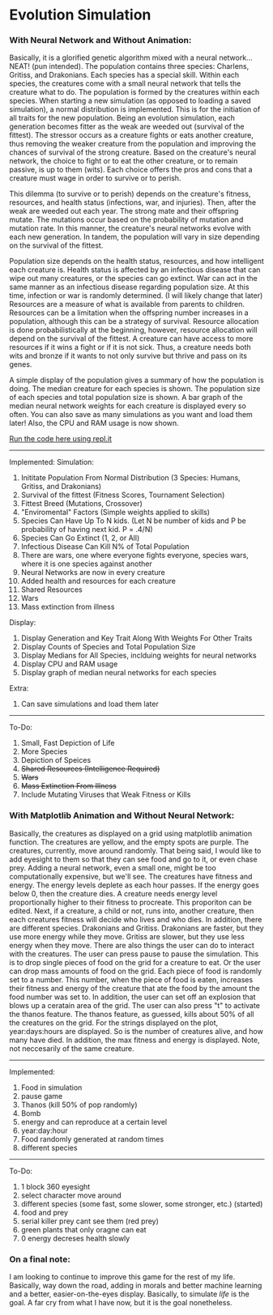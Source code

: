 # Evolution Simulation 
### With Neural Network and Without Animation:
Basically, it is a glorified genetic algorithm mixed with a neural network... NEAT! (pun intended). The population contains three species: Charlens, Gritiss, and Drakonians. Each species has a special skill. Within each species, the creatures come with a small neural network that tells the creature what to do. The population is formed by the creatures within each species. When starting a new simulation (as opposed to loading a saved simulation), a normal distribution is implemented. This is for the initiation of all traits for the new population. Being an evolution simulation, each generation becomes fitter as the weak are weeded out (survival of the fittest). The stressor occurs as a creature fights or eats another creature, thus removing the weaker creature from the population and improving the chances of survival of the strong creature. Based on the creature's neural network, the choice to fight or to eat the other creature, or to remain passive, is up to them (wits). Each choice offers the pros and cons that a creature must wage in order to survive or to perish. 

This dilemma (to survive or to perish) depends on the creature's fitness, resources, and health status (infections, war, and injuries). Then, after the weak are weeded out each year. The strong mate and their offspring mutate. The mutations occur based on the probability of mutation and mutation rate. In this manner, the creature's neural networks evolve with each new generation. In tandem, the population will vary in size depending on the survival of the fittest.

Population size depends on the health status, resources, and how intelligent each creature is. Health status is affected by an infectious disease that can wipe out many creatures, or the species can go extinct. War can act in the same manner as an infectious disease regarding population size. At this time, infection or war is randomly determined. (I will likely change that later) Resources are a measure of what is available from parents to children. Resources can be a limitation when the offspring number increases in a population, although this can be a strategy of survival. Resource allocation is done probabilistically at the beginning, however, resource allocation will depend on the survival of the fittest. A creature can have access to more resources if it wins a fight or if it is not sick. Thus, a creature needs both wits and bronze if it wants to not only survive but thrive and pass on its genes.

A simple display of the population gives a summary of how the population is doing. The median creature for each species is shown. The population size of each species and total population size is shown. A bar graph of the median neural network weights for each creature is displayed every so often. You can also save as many simulations as you want and load them later! Also, the CPU and RAM usage is now shown.


[Run the code here using repl.it](https://repl.it/@n113/My-Simple-Simjulation-v2)


***
Implemented:
Simulation:
  1. Inititate Population From Normal Distribution (3 Species: Humans, Gritiss, and Drakonians)
  2. Survival of the fittest (Fitness Scores, Tournament Selection)
  3. Fittest Breed (Mutations, Crossover)
  4. "Enviromental" Factors (Simple weights applied to skills)
  5. Species Can Have Up To N kids. (Let N be number of kids and P be probability of having next kid. P = .4/N)
  6. Species Can Go Extinct (1, 2, or All)
  7. Infectious Disease Can Kill N% of Total Population
  8. There are wars, one where everyone fights everyone, species wars, where it is one species against another
  9. Neural Networks are now in every creature 
  10. Added health and resources for each creature
  11. Shared Resources
  12. Wars
  13. Mass extinction from illness

Display:
  1. Display Generation and Key Trait Along With Weights For Other Traits
  2. Display Counts of Species and Total Population Size
  3. Display Medians for All Species, inclduing weights for neural networks
  4. Display CPU and RAM usage
  5. Display graph of median neural networks for each species

Extra:
  1. Can save simulations and load them later


***
To-Do:
1. Small, Fast Depiction of Life
2. More Species
3. Depiction of Speices
4. ~~Shared Resources (Intelligence Required)~~
5. ~~Wars~~
6. ~~Mass Extinction From Illness~~
7. Include Mutating Viruses that Weak Fitness or Kills

### With Matplotlib Animation and Without Neural Network:
Basically, the creatures as displayed on a grid using matplotlib animation function. The creatures are yellow, and the empty spots are purple. The creatures, currently, move around randomly. That being said, I would like to add eyesight to them so that they can see food and go to it, or even chase prey. Adding a neural network, even a small one, might be too computationally expensive, but we'll see. The creatures have fitness and energy. The energy levels deplete as each hour passes. If the energy goes below 0, then the creature dies. A creature needs energy level proportionally higher to their fitness to procreate. This proporiton can be edited. Next, if a creature, a child or not, runs into, another creature, then each creatures fitness will decide who lives and who dies. 
In addition, there are different species. Drakonians and Gritiss. Drakonians are faster, but they use more energy while they move. Gritiss are slower, but they use less energy when they move.
There are also things the user can do to interact with the creatures. The user can press pause to pause the simulation. This is to drop single pieces of food on the grid for a creature to eat. Or the user can drop mass amounts of food on the grid. Each piece of food is randomly set to a number. This number, when the piece of food is eaten, increases their fitness and energy of the creature that ate the food by the amount the food number was set to. In addition, the user can set off an explosion that blows up a ceratain area of the grid. The user can also press "t" to activate the thanos feature. The thanos feature, as guessed, kills about 50% of all the creatures on the grid.
For the strings displayed on the plot, year:days:hours are displayed. So is the number of creatures alive, and how many have died. In addition, the max fitness and energy is displayed. Note, not neccesarily of the same creature.

*** 
Implemented:
  1. Food in simulation
  2. pause game
  3. Thanos (kill 50% of pop randomly)
  4. Bomb
  5. energy and can reproduce at a certain level
  6. year:day:hour
  7. Food randomly generated at random times
  8. different species 

***
To-Do:
  1. 1 block 360 eyesight
  2. select character move around
  3. different species (some fast, some slower, some stronger, etc.) (started)
  4. food and prey
  5. serial killer prey cant see them (red prey)
  6. green plants that only oragne can eat
  7. 0 energy decreses health slowly

### On a final note:
 I am looking to continue to improve this game for the rest of my life. Basically, way down the road, adding in morals and better         machine learning and a better, easier-on-the-eyes display. Basically,  to simulate *life* is the goal. A far cry from what I have now,   but it is the goal nonetheless. 
